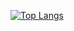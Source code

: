 [![Top Langs](https://github-readme-stats.vercel.app/api/top-langs/?username=csabisoos&layout=compact&theme=react)](https://github.com/anuraghazra/github-readme-stats)

<!--
**csabisoos/csabisoos** is a ✨ _special_ ✨ repository because its `README.md` (this file) appears on your GitHub profile.

Here are some ideas to get you started:

- 🔭 I’m currently working on ...
- 🌱 I’m currently learning ...
- 👯 I’m looking to collaborate on ...
- 🤔 I’m looking for help with ...
- 💬 Ask me about ...
- 📫 How to reach me: ...
- 😄 Pronouns: ...
- ⚡ Fun fact: ...
-->
